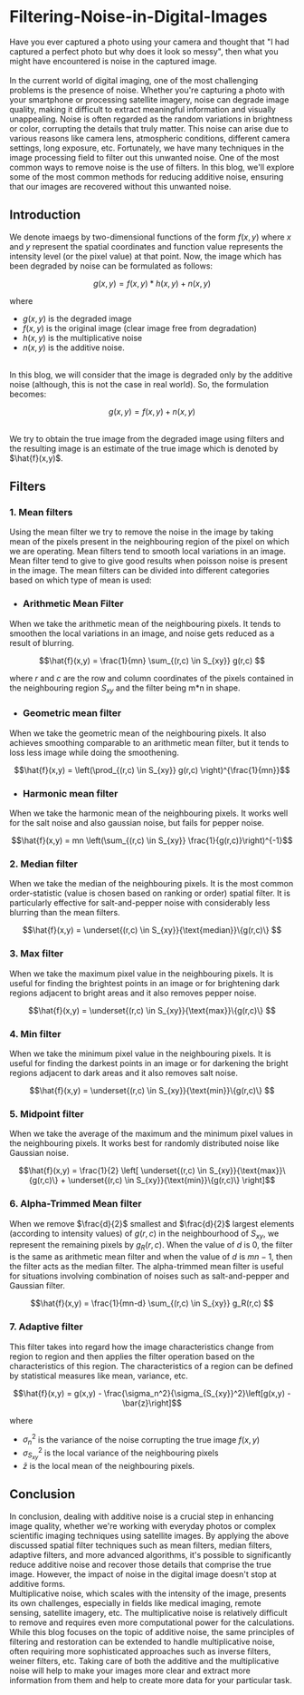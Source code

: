 # Filtering-Noise-in-Digital-Images

Have you ever captured a photo using your camera and thought that "I had captured a perfect photo but why does it look so messy", then what you might have encountered is noise in the captured image. 
<br>
<br>
In the current world of digital imaging, one of the most challenging problems is the presence of noise. Whether you're capturing a photo with your smartphone or processing satellite imagery, noise can degrade image quality, making it difficult to extract meaningful information and visually unappealing. Noise is often regarded as the random variations in brightness or color, corrupting the details that truly matter. This noise can arise due to various reasons like camera lens, atmospheric conditions, different camera settings, long exposure, etc. Fortunately, we have many techniques in the image processing field to filter out this unwanted noise. One of the most common ways to remove noise is the use of filters. In this blog, we'll explore some of the most common methods for reducing additive noise, ensuring that our images are recovered without this unwanted noise.

## Introduction

We denote imaegs by two-dimensional functions of the form $f(x,y)$ where $x$ and $y$ represent the spatial coordinates and function value represents the intensity level (or the pixel value) at that point. Now, the image which has been degraded by noise can be formulated as follows: 
```math
g(x,y) = f(x,y)*h(x,y) + n(x,y)
```
where 
 - $g(x,y)$ is the degraded image
 - $f(x,y)$ is the original image (clear image free from degradation)
 - $h(x,y)$ is the multiplicative noise
 - $n(x,y)$ is the additive noise.

<br> 
In this blog, we will consider that the image is degraded only by the additive noise (although, this is not the case in real world). So, the formulation becomes:

```math
g(x,y) = f(x,y) + n(x,y)
```
<br>
We try to obtain the true image from the degraded image using filters and the resulting image is an estimate of the true image which is denoted by $\hat{f}(x,y)$.

## Filters

### 1. Mean filters
Using the mean filter we try to remove the noise in the image by taking mean of the pixels present in the neighbouring region of the pixel on which we are operating. Mean filters tend to smooth local variations in an image. Mean filter tend to give to give good results when poisson noise is present in the image. The mean filters can be divided into different categories based on which type of mean is used:

- ### Arithmetic Mean Filter
When we take the arithmetic mean of the neighbouring pixels. It tends to smoothen the local variations in an image, and noise gets reduced as a result of blurring.
```math
\hat{f}(x,y) = \frac{1}{mn} \sum_{(r,c) \in S_{xy}} g(r,c) 
```
where $r$ and $c$ are the row and column coordinates of the pixels contained in the neighbouring region $S_{xy}$ and the filter being m*n in shape.

- ### Geometric mean filter
When we take the geometric mean of the neighbouring pixels. It also achieves smoothing comparable to an arithmetic mean filter, but it tends to loss less image while doing the smoothening.
```math
\hat{f}(x,y) = \left(\prod_{(r,c) \in S_{xy}} g(r,c) \right)^{\frac{1}{mn}}
```
- ### Harmonic mean filter
When we take the harmonic mean of the neighbouring pixels. It works well for the salt noise and also gaussian noise, but fails for pepper noise. 
```math
\hat{f}(x,y) = mn \left(\sum_{(r,c) \in S_{xy}} \frac{1}{g(r,c)}\right)^{-1}
```
### 2. Median filter
When we take the median of the neighbouring pixels. It is the most common order-statistic (value is chosen based on ranking or order) spatial filter. It is particularly effective for salt-and-pepper noise with considerably less blurring than the mean filters.
```math
\hat{f}(x,y) = \underset{(r,c) \in S_{xy}}{\text{median}}\{g(r,c)\} 
```

### 3. Max filter
When we take the maximum pixel value in the neighbouring pixels. It is useful for finding the brightest points in an image or for brightening dark regions adjacent to bright areas and it also removes pepper noise.
```math
\hat{f}(x,y) = \underset{(r,c) \in S_{xy}}{\text{max}}\{g(r,c)\} 
```

### 4. Min filter
When we take the minimum pixel value in the neighbouring pixels. It is useful for finding the darkest points in an image or for darkening the bright regions adjacent to dark areas and it also removes salt noise.
```math
\hat{f}(x,y) = \underset{(r,c) \in S_{xy}}{\text{min}}\{g(r,c)\} 
```

### 5. Midpoint filter
When we take the average of the maximum and the minimum pixel values in the neighbouring pixels. It works best for randomly distributed noise like Gaussian noise.
```math
\hat{f}(x,y) = \frac{1}{2} \left[ \underset{(r,c) \in S_{xy}}{\text{max}}\{g(r,c)\}  + \underset{(r,c) \in S_{xy}}{\text{min}}\{g(r,c)\} \right]
```
### 6. Alpha-Trimmed Mean filter 
When we remove $\frac{d}{2}$ smallest and $\frac{d}{2}$ largest elements (according to intensity values) of $g(r,c)$ in the neighbourhood of $S_{xy}$, we represent the remaining pixels by $g_R(r,c)$. When the value of $d$ is $0$, the filter is the same as arithmetic mean filter and when the value of $d$ is $mn - 1$, then the filter acts as the median filter. The alpha-trimmed mean filter is useful for situations involving combination of noises such as salt-and-pepper and Gaussian filter.
```math
\hat{f}(x,y) = \frac{1}{mn-d} \sum_{(r,c) \in S_{xy}} g_R(r,c) 
```

### 7. Adaptive filter
This filter takes into regard how the image characteristics change from region to region and then applies the filter operation based on the characteristics of this region. The characteristics of a region can be defined by statistical measures like mean, variance, etc. 
```math
\hat{f}(x,y) = g(x,y) - \frac{\sigma_n^2}{\sigma_{S_{xy}}^2}\left[g(x,y) - \bar{z}\right]
```
where 
- $\sigma_n^2$ is the variance of the noise corrupting the true image $f(x,y)$
- $\sigma_{S_{xy}}^2$ is the local variance of the neighbouring pixels
- $\bar{z}$ is the local mean of the neighbouring pixels.

## Conclusion
In conclusion, dealing with additive noise is a crucial step in enhancing image quality, whether we're working with everyday photos or complex scientific imaging techniques using satellite images. By applying the above discussed spatial filter techniques such as mean filters, median filters, adaptive filters, and more advanced algorithms, it's possible to significantly reduce additive noise and recover those details that comprise the true image. However, the impact of noise in the digital image doesn't stop at additive forms. 
<br>
Multiplicative noise, which scales with the intensity of the image, presents its own challenges, especially in fields like medical imaging, remote sensing, satellite imagery, etc. The multiplicative noise is relatively difficult to remove and requires even more computational power for the calculations. While this blog focuses on the topic of additive noise, the same principles of filtering and restoration can be extended to handle multiplicative noise, often requiring more sophisticated approaches such as inverse filters, weiner filters, etc. Taking care of both the additive and the multiplicative noise will help to make your images more clear and extract more information from them and help to create more data for your particular task. 
